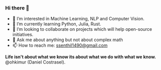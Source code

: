 ### Hi there 👋





- 🔭 I’m interested in Machine Learning, NLP and Computer Vision.
- 🌱 I’m currently learning Python, Julia, Rust.
- 👯 I’m looking to collaborate on projects which will help open-source initiatives.
- 💬 Ask me about anything but not about complex math
- 📫 How to reach me: ssenthil1490@gmail.com



**Life isn't about what we know its about what we do with what we know.**  @ohkimur (Daniel Costrasel).
